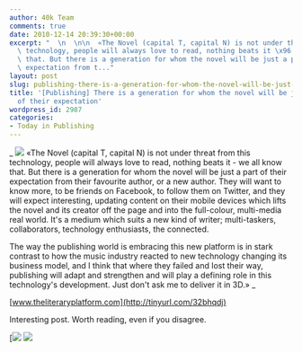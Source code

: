 ```yaml
---
author: 40k Team
comments: true
date: 2010-12-14 20:39:30+00:00
excerpt: "  \n  \n\n  «The Novel (capital T, capital N) is not under threat from this\
  \ technology, people will always love to read, nothing beats it \x96 we all know\
  \ that. But there is a generation for whom the novel will be just a part of their\
  \ expectation from t..."
layout: post
slug: publishing-there-is-a-generation-for-whom-the-novel-will-be-just-a-part-of-their-expectation
title: '[Publishing] There is a generation for whom the novel will be just a part
  of their expectation'
wordpress_id: 2987
categories:
- Today in Publishing
---
```


 


  _
![](http://www.40kbooks.com/wp-content/uploads/quote1.jpg)
  «The Novel (capital T, capital N) is not under threat from this technology, people will always love to read, nothing beats it - we all know that. But there is a generation for whom the novel will be just a part of their expectation from their favourite author, or a new author. They will want to know more, to be friends on Facebook, to follow them on Twitter, and they will expect interesting, updating content on their mobile devices which lifts the novel and its creator off the page and into the full-colour, multi-media real world. It's a medium which suits a new kind of writer; multi-taskers, collaborators, technology enthusiasts, the connected.
  

The way the publishing world is embracing this new platform is in stark contrast to how the music industry reacted to new technology changing its business model, and I think that where they failed and lost their way, publishing will adapt and strengthen and will play a defining role in this technology's development. Just don't ask me to deliver it in 3D.»
_  

[www.theliteraryplatform.com](http://tinyurl.com/32bhqdj)






Interesting post. Worth reading, even if you disagree.





[![](http://www.bookcafe.net/filtr/t1.png)
[![](http://www.bookcafe.net/filtr/f1.png)](http://www.facebook.com/pages/40k/122586614419616)


 
    
